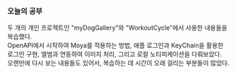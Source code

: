 ### 오늘의 공부

두 개의 개인 프로젝트인 "myDogGallery"와 "WorkoutCycle"에서 사용한 내용들을 복습했다.<br>
OpenAPI에서 시작하여 Moya를 적용하는 방법, 애플 로그인과 KeyChain을 활용한 로그인 구현, 앨범과 연동하여 이미지 처리, 그리고 로컬 노티피케이션을 다뤄보았다.<br>
오랜만에 다시 보는 내용들도 있어서, 복습하는 데 시간이 오래 걸리는 부분들이 많았다.<br>

